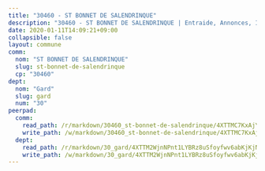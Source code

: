 ```yaml
---
title: "30460 - ST BONNET DE SALENDRINQUE"
description: "30460 - ST BONNET DE SALENDRINQUE | Entraide, Annonces, Initiatives"
date: 2020-01-11T14:09:21+09:00
collapsible: false
layout: commune
comm:
  nom: "ST BONNET DE SALENDRINQUE"
  slug: st-bonnet-de-salendrinque
  cp: "30460"
dept:
  nom: "Gard"
  slug: gard
  num: "30"
peerpad:
  comm:
    read_path: /r/markdown/30460_st-bonnet-de-salendrinque/4XTTMC7KxAjY4TreNU9xBoHkwCZERr2B3yKp18aDoJHE8toqU
    write_path: /w/markdown/30460_st-bonnet-de-salendrinque/4XTTMC7KxAjY4TreNU9xBoHkwCZERr2B3yKp18aDoJHE8toqU-K3TgV1e3hs65VjFudCHcyrSbPQ6z5ueBfgW7vpEySjBz97cHP82TM2RbqDTepa6Wg8DSoskEJAHVeeWiGoNNFsh2CWoHToZPbsKToHHaBsNnzcMuFMNrJ9Zhg83zGh5ZraikmJEv
  dept:
    read_path: /r/markdown/30_gard/4XTTM2WjnNPnt1LYBRz8uSfoyfwv6abKjKjNdBGxuvymmgvkj
    write_path: /w/markdown/30_gard/4XTTM2WjnNPnt1LYBRz8uSfoyfwv6abKjKjNdBGxuvymmgvkj-K3TgUpCvFefN2LRJ7huXqVovWWqmjJgEMWkVs9s4fhfrGjyZZK9z4gxyddycCKs6S9BWFUcJqqZYCKuxj79SWNiGiob7Xchr25rMmkVQhAFrAwBxAqY3T99GTsQfKxLrXrnx3pGK
---
```


